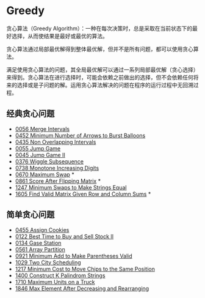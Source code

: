 # Greedy

贪心算法（Greedy Algorithm）：一种在每次决策时，总是采取在当前状态下的最好选择，从而使结果是最好或最优的算法。

贪心算法通过局部最优解得到整体最优解，但并不是所有问题，都可以使用贪心算法。

满足使用贪心算法的问题，其全局最优解可以通过一系列局部最优解（贪心选择）来得到。贪心算法在进行选择时，可能会依赖之前做出的选择，但不会依赖任何将来的选择或是子问题的解。运用贪心算法解决的问题在程序的运行过程中无回溯过程。

## 经典贪心问题

- [0056 Merge Intervals](https://leetcode.com/problems/merge-intervals/)
- [0452 Minimum Number of Arrows to Burst Balloons](https://leetcode.com/problems/minimum-number-of-arrows-to-burst-balloons/)
- [0435 Non Overlapping Intervals](https://leetcode.com/problems/non-overlapping-intervals/)
- [0055 Jump Game](https://leetcode.com/problems/jump-game/)
- [0045 Jump Game II](https://leetcode.com/problems/jump-game-ii/)
- [0376 Wiggle Subsequence](https://leetcode.com/problems/wiggle-subsequence/)
- [0738 Monotone Increasing Digits](https://leetcode.com/problems/monotone-increasing-digits/)
- [0670 Maximum Swap](https://leetcode.com/problems/maximum-swap/) *
- [0861 Score After Flipping Matrix](https://leetcode.com/problems/score-after-flipping-matrix/) *
- [1247 Minimum Swaps to Make Strings Equal](https://leetcode.com/problems/minimum-swaps-to-make-strings-equal/)
- [1605 Find Valid Matrix Given Row and Column Sums](https://leetcode.com/problems/find-valid-matrix-given-row-and-column-sums/) *

## 简单贪心问题

- [0455 Assign Cookies](https://leetcode.com/problems/assign-cookies/)
- [0122 Best Time to Buy and Sell Stock II](https://leetcode.com/problems/best-time-to-buy-and-sell-stock-ii/)
- [0134 Gase Station](https://leetcode.com/problems/gas-station/)
- [0561 Array Partition](https://leetcode.com/problems/array-partition/)
- [0921 Minimum Add to Make Parentheses Valid](https://leetcode.com/problems/minimum-add-to-make-parentheses-valid/)
- [1029 Two City Scheduling](https://leetcode.com/problems/two-city-scheduling/)
- [1217 Minimum Cost to Move Chips to the Same Position](https://leetcode.com/problems/minimum-cost-to-move-chips-to-the-same-position/)
- [1400 Construct K Palindrom Strings](https://leetcode.com/problems/construct-k-palindrome-strings/)
- [1710 Maximum Units on a Truck](https://leetcode.com/problems/maximum-units-on-a-truck/)
- [1846 Max Element After Decreasing and Rearranging](https://leetcode.com/problems/maximum-element-after-decreasing-and-rearranging/)